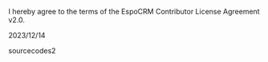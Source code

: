 I hereby agree to the terms of the EspoCRM Contributor License Agreement v2.0.

2023/12/14

sourcecodes2